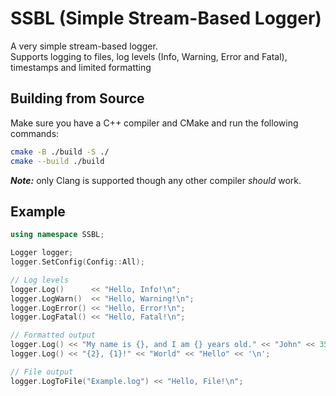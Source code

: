 # SSBL (Simple Stream-Based Logger)

A very simple stream-based logger.\
Supports logging to files, log levels (Info, Warning, Error and Fatal), timestamps and limited formatting

## Building from Source

Make sure you have a C++ compiler and CMake and run the following commands:

```sh
cmake -B ./build -S ./
cmake --build ./build
```

***Note:*** only Clang is supported though any other compiler *should* work.

## Example

```cpp
using namespace SSBL;

Logger logger;
logger.SetConfig(Config::All);

// Log levels
logger.Log()      << "Hello, Info!\n";
logger.LogWarn()  << "Hello, Warning!\n";
logger.LogError() << "Hello, Error!\n";
logger.LogFatal() << "Hello, Fatal!\n";

// Formatted output
logger.Log() << "My name is {}, and I am {} years old." << "John" << 35 << '\n';
logger.Log() << "{2}, {1}!" << "World" << "Hello" << '\n';

// File output
logger.LogToFile("Example.log") << "Hello, File!\n";
```
